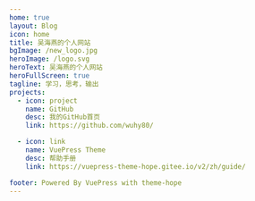 ```yaml
---
home: true
layout: Blog
icon: home
title: 吴海燕的个人网站
bgImage: /new_logo.jpg
heroImage: /logo.svg
heroText: 吴海燕的个人网站
heroFullScreen: true
tagline: 学习，思考，输出
projects:
  - icon: project
    name: GitHub
    desc: 我的GitHub首页
    link: https://github.com/wuhy80/

  - icon: link
    name: VuePress Theme
    desc: 帮助手册
    link: https://vuepress-theme-hope.gitee.io/v2/zh/guide/

footer: Powered By VuePress with theme-hope
---
```

